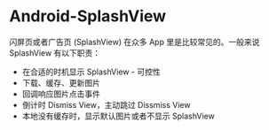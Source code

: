 # Android-SplashView

闪屏页或者广告页 (SplashView) 在众多 App 里是比较常见的。一般来说 SplashView 有以下职责：

- 在合适的时机显示 SplashView - 可控性
- 下载、缓存、更新图片
- 回调响应图片点击事件
- 倒计时 Dismiss View，主动跳过 Dissmiss View
- 本地没有缓存时，显示默认图片或者不显示 SplashView

<!-- more -- > 

好了，先看看效果：

![Default SplashView Demo](http://ww4.sinaimg.cn/large/006tNc79gw1f5p3fx3mlwg315o0nfgzr.gif)

![Normal SplashView Demo](http://ww2.sinaimg.cn/large/006tNbRwgw1f5p2r46gzug315o0nfkjm.gif)

在 Activity 上显示 SplashView， 需要注意的是要在 Activity setContentView(int viewId) 之后调用:

```java
protected void onCreate(Bundle savedInstanceState) {
        super.onCreate(savedInstanceState);
        setContentView(R.layout.activity_sample);

        // call after setContentView(R.layout.activity_sample);
        SplashView.simpleShowSplashView(this);
}
```

也可以自定义超时时间、默认图片、回调方法等：

```java
/**
     * static method, show splashView on above of the activity
     * you should called after setContentView()
     * @param activity  activity instance
     * @param durationTime  time to countDown
     * @param defaultBitmapRes  if there's no cached bitmap, show this default bitmap;
     *                          if null == defaultBitmapRes, then will not show the splashView
     * @param listener  splash view listener contains onImageClick and onDismiss
     */
SplashView.showSplashView(this, 3, R.drawable.default_img, new SplashView.OnSplashViewActionListener() {
            @Override
            public void onSplashImageClick(String actionUrl) {
                Log.d("SplashView", "img clicked. actionUrl: " + actionUrl);
                Toast.makeText(SampleActivity.this, "img clicked.", Toast.LENGTH_SHORT).show();
            }

            @Override
            public void onSplashViewDismiss(boolean initiativeDismiss) {
                Log.d("SplashView", "dismissed, initiativeDismiss: " + initiativeDismiss);
            }
        });
```

更新 SplashView 数据方法 updateSplashData 可以在任何时候任何地方调用：

```java
// call this method anywhere to update splash view data
SplashView.updateSplashData(this, "http://ww2.sinaimg.cn/large/72f96cbagw1f5mxjtl6htj20g00sg0vn.jpg", "http://jkyeo.com");
```

说说原理，其实很简单。如图选中 FrameLayout 下唯一的 ChildView 是我们自定义的通过 setContentView 设置的 View。那么我们只需要讲 SplashView 作为这个 FrameLayout 的 ChildView 覆盖在最上层即可。合适的时候 remove 实现 Dismiss。

![](http://ww1.sinaimg.cn/large/006tNc79gw1f5p4jjodf5j31i610kk3c.jpg)

核心代码：

```java
ViewGroup contentView = (ViewGroup) activity.getWindow().getDecorView().findViewById(android.R.id.content);
...
contentView.addView(splashView, param);
```

剩下的就是处理缓存、定时器、Dismiss 动画、显示隐藏状态栏，ActionBar 的问题了。
本文转载——
        详情见博文：[SplashView-一行代码解决闪屏页-广告页-Android-篇](http://jkyeo.com/2016/07/10/SplashView-一行代码解决闪屏页-广告页-Android-篇/)

对应 iOS(Swift) 版本在这里: [SplashView-一行代码解决闪屏页-广告页-iOS-Swift-篇](http://jkyeo.com/2016/07/10/SplashView-一行代码解决闪屏页-广告页-iOS-Swift-篇/)

